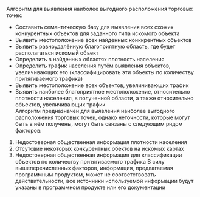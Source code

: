 Алгоритм для выявления наиболее выгодного расположения торговых точек:
* Составить семантическую базу для выявления всех схожих конкурентных объектов для заданного типа искомого объекта
* Выявить местоположение всех найденных конккрентных объектов
* Выявить равноудалённую благоприятную область, где будет располагаться искомый объект
* Определить в найденных областях плотность населения
* Определить трафик населения путём выявления объектов, увеличивающих его (классифицировать эти объекты по количеству притягиваемого трафика)
* Выявить местоположение всех объектов, увеличивающих трафик
* Выявить наиболее благоприятное местоположение, относительно плотности населения, в полученной области, а также относительно объектов, увеличивающих трафик  
Алгоритм предназначен для выявления наиболее выгодного расположения торговых точек, однако неточности, которые могут быть в нём получены, могут быть связаны с следующим рядом факторов:
1) Недостоверная общественная информация плотности населения
2) Отсутсвие некоторых конкурентных обектов на искомых картах
3) Недостоверная общественная информация для классификации объектов по количеству притягиваемого трафика
В силу вышеперечисленных факторов, информация, предлагаемая программным продуктом, может не соответствовать действительности, все источники используемой информации будут указаны в программном продукте или его документации
